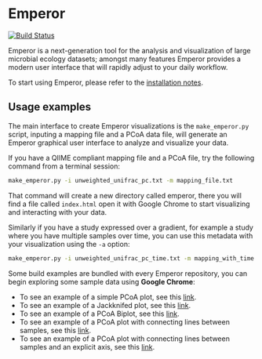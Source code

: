 Emperor
=======

[![Build Status](http://ci.qiime.org/job/Emperor/badge/icon)](http://ci.qiime.org/job/Emperor/)

Emperor is a next-generation tool for the analysis and visualization of large microbial ecology datasets; amongst many features Emperor provides a modern user interface that will rapidly adjust to your daily workflow.

To start using Emperor, please refer to the [installation notes](INSTALL.md).

## Usage examples

The main interface to create Emperor visualizations is the `make_emperor.py` script, inputing a mapping file and a PCoA data file, will generate an Emperor graphical user interface to analyze and visualize your data.

If you have a QIIME compliant mapping file and a PCoA file, try the following command from a terminal session:

```bash
make_emperor.py -i unweighted_unifrac_pc.txt -m mapping_file.txt
```

That command will create a new directory called emperor, there you will find a file called `index.html` open it with Google Chrome to start visualizing and interacting with your data.

Similarly if you have a study expressed over a gradient, for example a study where you have multiple samples over time, you can use this metadata with your visualization using the `-a` option:

```bash
make_emperor.py -i unweighted_unifrac_pc_time.txt -m mapping_with_time.txt -a TIMEPOINT
```

Some build examples are bundled with every Emperor repository, you can begin exploring some sample data using **Google Chrome**:

- To see an example of a simple PCoA plot, see this [link](http://emperor.colorado.edu/master/make_emperor/emperor_output/index.html).
- To see an example of a Jackknifed plot, see this [link](http://emperor.colorado.edu/master/make_emperor/jackknifed_pcoa/index.html).
- To see an example of a PCoA Biplot, see this [link](http://emperor.colorado.edu/master/make_emperor/biplot/index.html).
- To see an example of a PCoA plot with connecting lines between samples, see this [link](http://emperor.colorado.edu/master/make_emperor/vectors/index.html).
- To see an example of a PCoA plot with connecting lines between samples and an explicit axis, see this [link](http://emperor.colorado.edu/master/make_emperor/sorted_by_DOB/index.html).
